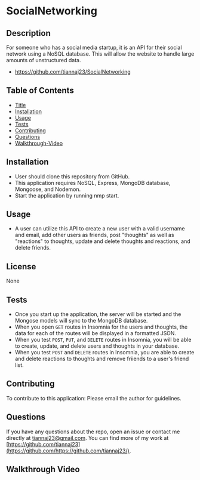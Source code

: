# SocialNetworking

## Description
For someone who has a social media startup, it is an API for their social network using a NoSQL database. This will allow the website to handle large amounts of unstructured data.

- https://github.com/tiannaj23/SocialNetworking


## Table of Contents
- [Title](#title)
- [Installation](#installation)
- [Usage](#usage)
- [Tests](#tests)
- [Contributing](#contributing)
- [Questions](#questions)
- [Walkthrough-Video](#walkthrough-video)


## Installation
- User should clone this repository from GitHub.
- This application requires NoSQL, Express, MongoDB database, Mongoose, and Nodemon.
- Start the application by running nmp start.

## Usage
- A user can utilize this API to create a new user with a valid username and email, add other users as friends, post "thoughts" as well as "reactions" to thoughts, update and delete thoughts and reactions, and delete friends.

## License
None

## Tests
- Once you start up the application, the server will be started and the Mongose models will sync to the MongoDB database.
- When you open `GET` routes in Insomnia for the users and thoughts, the data for each of the routes will be displayed in a formatted JSON.
- When you test `POST`, `PUT`, and `DELETE` routes in Insomnia, you will be able to create, update, and delete users and thoughts in your database.
- When you test `POST` and `DELETE` routes in Insomnia, you are able to create and delete reactions to thoughts and remove friiends to a user's friend list.

## Contributing
To contribute to this application: Please email the author for guidelines.

## Questions
If you have any questions about the repo, open an issue or contact me directly at tiannaj23@gmail.com. You can find more of my work at [https://github.com/tiannaj23](https://github.com/https://github.com/tiannaj23/).

## Walkthrough Video
